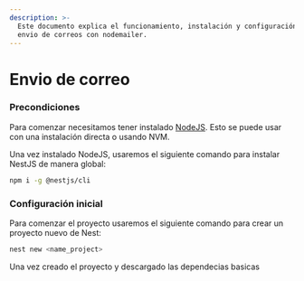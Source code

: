 ```yaml
---
description: >-
  Este documento explica el funcionamiento, instalación y configuración del
  envio de correos con nodemailer.
---
```


# Envio de correo

### Precondiciones

Para comenzar necesitamos tener instalado [NodeJS](https://nodejs.org/). Esto se puede usar con una instalación directa o usando NVM.

Una vez instalado NodeJS, usaremos el siguiente comando para instalar NestJS de manera global:

```bash
npm i -g @nestjs/cli
```

### Configuración inicial

Para comenzar el proyecto usaremos el siguiente comando para crear un proyecto nuevo de Nest:

```bash
nest new <name_project>
```

Una vez creado el proyecto y descargado las dependecias basicas


